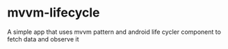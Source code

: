 # mvvm-lifecycle
A simple app that uses mvvm pattern and android life cycler component to fetch data and observe it 
